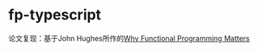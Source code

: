 # fp-typescript
论文复现：基于John Hughes所作的[Why Functional Programming Matters](https://www.cs.kent.ac.uk/people/staff/dat/miranda/whyfp90.pdf)
